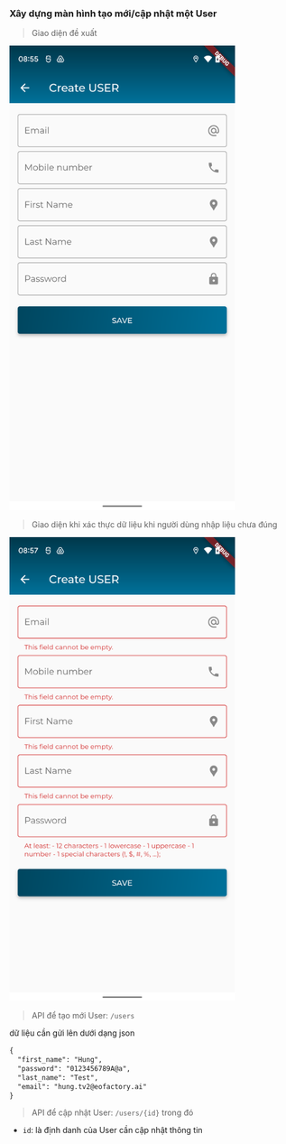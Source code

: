 ### Xây dựng màn hình tạo mới/cập nhật một User

> Giao diện đề xuất

<img src="../assets/21.png" alt="21" width="400"/>

> Giao diện khi xác thực dữ liệu khi người dùng nhập liệu chưa đúng

<img src="../assets/22.png" alt="22" width="400"/>

> API để tạo mới User: `/users`

dữ liệu cần gửi lên dưới dạng json
```
{
  "first_name": "Hung",
  "password": "0123456789A@a",
  "last_name": "Test",
  "email": "hung.tv2@eofactory.ai"
}
```

> API để cập nhật User: `/users/{id}`
trong đó
- `id`: là định danh của User cần cập nhật thông tin

